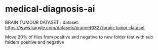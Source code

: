 # medical-diagnosis-ai


BRAIN TUMOUR DATASET : 
dataset: https://www.kaggle.com/datasets/praneet0327/brain-tumor-dataset

Move 20% of files from positive and negative to new folder test with sub folders positive and negative
